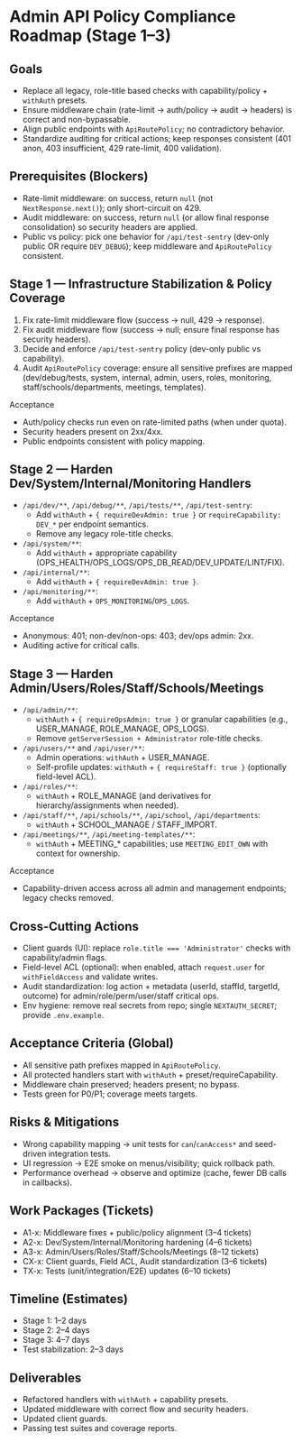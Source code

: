 # Admin API Policy Compliance Roadmap (Stage 1–3)

## Goals
- Replace all legacy, role-title based checks with capability/policy + `withAuth` presets.
- Ensure middleware chain (rate-limit → auth/policy → audit → headers) is correct and non-bypassable.
- Align public endpoints with `ApiRoutePolicy`; no contradictory behavior.
- Standardize auditing for critical actions; keep responses consistent (401 anon, 403 insufficient, 429 rate-limit, 400 validation).

## Prerequisites (Blockers)
- Rate-limit middleware: on success, return `null` (not `NextResponse.next()`); only short-circuit on 429.
- Audit middleware: on success, return `null` (or allow final response consolidation) so security headers are applied.
- Public vs policy: pick one behavior for `/api/test-sentry` (dev-only public OR require `DEV_DEBUG`); keep middleware and `ApiRoutePolicy` consistent.

## Stage 1 — Infrastructure Stabilization & Policy Coverage
1) Fix rate-limit middleware flow (success → null, 429 → response).
2) Fix audit middleware flow (success → null; ensure final response has security headers).
3) Decide and enforce `/api/test-sentry` policy (dev-only public vs capability).
4) Audit `ApiRoutePolicy` coverage: ensure all sensitive prefixes are mapped (dev/debug/tests, system, internal, admin, users, roles, monitoring, staff/schools/departments, meetings, templates).

Acceptance
- Auth/policy checks run even on rate-limited paths (when under quota).
- Security headers present on 2xx/4xx.
- Public endpoints consistent with policy mapping.

## Stage 2 — Harden Dev/System/Internal/Monitoring Handlers
- `/api/dev/**`, `/api/debug/**`, `/api/tests/**`, `/api/test-sentry`:
  - Add `withAuth` + `{ requireDevAdmin: true }` or `requireCapability: DEV_*` per endpoint semantics.
  - Remove any legacy role-title checks.
- `/api/system/**`:
  - Add `withAuth` + appropriate capability (OPS_HEALTH/OPS_LOGS/OPS_DB_READ/DEV_UPDATE/LINT/FIX).
- `/api/internal/**`:
  - Add `withAuth` + `{ requireDevAdmin: true }`.
- `/api/monitoring/**`:
  - Add `withAuth` + `OPS_MONITORING`/`OPS_LOGS`.

Acceptance
- Anonymous: 401; non-dev/non-ops: 403; dev/ops admin: 2xx.
- Auditing active for critical calls.

## Stage 3 — Harden Admin/Users/Roles/Staff/Schools/Meetings
- `/api/admin/**`:
  - `withAuth` + `{ requireOpsAdmin: true }` or granular capabilities (e.g., USER_MANAGE, ROLE_MANAGE, OPS_LOGS).
  - Remove `getServerSession + Administrator` role-title checks.
- `/api/users/**` and `/api/user/**`:
  - Admin operations: `withAuth` + USER_MANAGE.
  - Self-profile updates: `withAuth` + `{ requireStaff: true }` (optionally field-level ACL).
- `/api/roles/**`:
  - `withAuth` + ROLE_MANAGE (and derivatives for hierarchy/assignments when needed).
- `/api/staff/**`, `/api/schools/**`, `/api/school`, `/api/departments`:
  - `withAuth` + SCHOOL_MANAGE / STAFF_IMPORT.
- `/api/meetings/**`, `/api/meeting-templates/**`:
  - `withAuth` + MEETING_* capabilities; use `MEETING_EDIT_OWN` with context for ownership.

Acceptance
- Capability-driven access across all admin and management endpoints; legacy checks removed.

## Cross-Cutting Actions
- Client guards (UI): replace `role.title === 'Administrator'` checks with capability/admin flags.
- Field-level ACL (optional): when enabled, attach `request.user` for `withFieldAccess` and validate writes.
- Audit standardization: log action + metadata (userId, staffId, targetId, outcome) for admin/role/perm/user/staff critical ops.
- Env hygiene: remove real secrets from repo; single `NEXTAUTH_SECRET`; provide `.env.example`.

## Acceptance Criteria (Global)
- All sensitive path prefixes mapped in `ApiRoutePolicy`.
- All protected handlers start with `withAuth` + preset/requireCapability.
- Middleware chain preserved; headers present; no bypass.
- Tests green for P0/P1; coverage meets targets.

## Risks & Mitigations
- Wrong capability mapping → unit tests for `can`/`canAccess*` and seed-driven integration tests.
- UI regression → E2E smoke on menus/visibility; quick rollback path.
- Performance overhead → observe and optimize (cache, fewer DB calls in callbacks).

## Work Packages (Tickets)
- A1-x: Middleware fixes + public/policy alignment (3–4 tickets)
- A2-x: Dev/System/Internal/Monitoring hardening (4–6 tickets)
- A3-x: Admin/Users/Roles/Staff/Schools/Meetings (8–12 tickets)
- CX-x: Client guards, Field ACL, Audit standardization (3–6 tickets)
- TX-x: Tests (unit/integration/E2E) updates (6–10 tickets)

## Timeline (Estimates)
- Stage 1: 1–2 days
- Stage 2: 2–4 days
- Stage 3: 4–7 days
- Test stabilization: 2–3 days

## Deliverables
- Refactored handlers with `withAuth` + capability presets.
- Updated middleware with correct flow and security headers.
- Updated client guards.
- Passing test suites and coverage reports.

